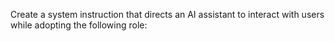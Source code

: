 Create a system instruction that directs an AI assistant to interact with users while adopting the following role: